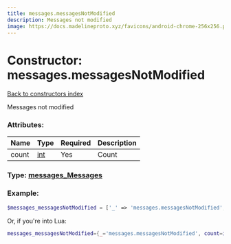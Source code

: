 ```yaml
---
title: messages.messagesNotModified
description: Messages not modified
image: https://docs.madelineproto.xyz/favicons/android-chrome-256x256.png
---
```

# Constructor: messages.messagesNotModified  
[Back to constructors index](index.md)



Messages not modified

### Attributes:

| Name     |    Type       | Required | Description |
|----------|---------------|----------|-------------|
|count|[int](../types/int.md) | Yes|Count|



### Type: [messages\_Messages](../types/messages_Messages.md)


### Example:

```php
$messages_messagesNotModified = ['_' => 'messages.messagesNotModified', 'count' => int];
```  


Or, if you're into Lua:

```lua
messages_messagesNotModified={_='messages.messagesNotModified', count=int}

```


